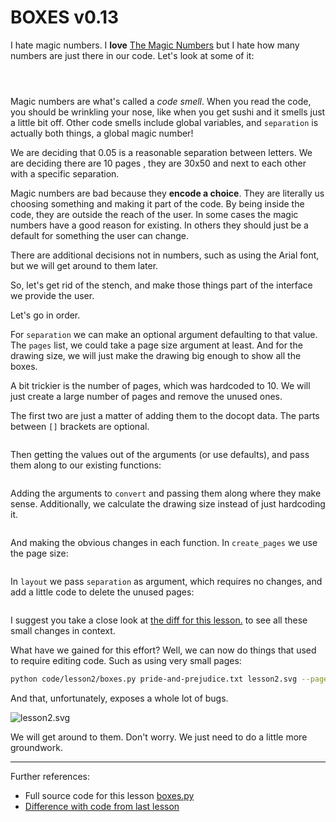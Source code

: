 # BOXES v0.13

I hate magic numbers. I **love** [The Magic Numbers](https://en.wikipedia.org/wiki/The_Magic_Numbers)
but I hate how many numbers are just there in our code. Let's look at some of
it:

```python-include-norun:code/lesson1/boxes.py:59:60
```

```python-include-norun:code/lesson1/boxes.py:214:214
```

```python-include-norun:code/lesson1/boxes.py:222:222
```

Magic numbers are what's called a *code smell*. When you read the code, you
should be wrinkling your nose, like when you get sushi and it smells just a
little bit off. Other code smells include global variables, and `separation`
is actually both things, a global magic number!

We are deciding that 0.05 is a reasonable separation between letters. We are
deciding there are 10 pages , they are 30x50 and next to each other with a
specific separation.

Magic numbers are bad because they **encode a choice**. They are literally us
choosing something and making it part of the code. By being inside the code,
they are outside the reach of the user. In some cases the magic numbers have a
good reason for existing. In others they should just be a default for
something the user can change.

There are additional decisions not in numbers, such as using the Arial font,
but we will get around to them later.

So, let's get rid of the stench, and make those things part of the interface
we provide the user.

Let's go in order.

For `separation` we can make an optional argument defaulting to that value.
The `pages` list, we could take a page size argument at least. And for the
drawing size, we will just make the drawing big enough to show all the boxes.

A bit trickier is the number of pages, which was hardcoded to 10. We will just
create a large number of pages and remove the unused ones.

The first two are just a matter of adding them to the docopt data. The parts
between `[]` brackets are optional.

```python-include-norun:code/lesson2/boxes.py:1:5
```

Then getting the values out of the arguments (or use defaults), and pass them
along to our existing functions:

```python-include-norun:code/lesson2/boxes.py:230
```

Adding the arguments to `convert` and passing them along where they make sense.
Additionally, we calculate the drawing size instead of just hardcoding it.

```python-include-norun:code/lesson2/boxes.py:217:227
```

And making the obvious changes in each function. In `create_pages` we use the
page size:

```python-include-norun:code/lesson2/boxes.py:210:214
```

In `layout` we pass `separation` as argument, which requires no changes, and
add a little code to delete the unused pages:

```python-include-norun:code/lesson2/boxes.py:159:160
```

I suggest you take a close look at [the diff for this lesson.](part2/code/diffs/lesson2_diff.html) to see all these small changes in context.

What have we gained for this effort? Well, we can now do things that used to
require editing code. Such as using very small pages:

```sh
python code/lesson2/boxes.py pride-and-prejudice.txt lesson2.svg --page-size=10x20
```

And that, unfortunately, exposes a whole lot of bugs.

![lesson2.svg](part2/lesson2.svg)

We will get around to them. Don't worry. We just need to do a little more
groundwork.

----------

Further references:

* Full source code for this lesson [boxes.py](part2/code/lesson2/boxes.py)
* [Difference with code from last lesson](part2/code/diffs/lesson2_diff.html)